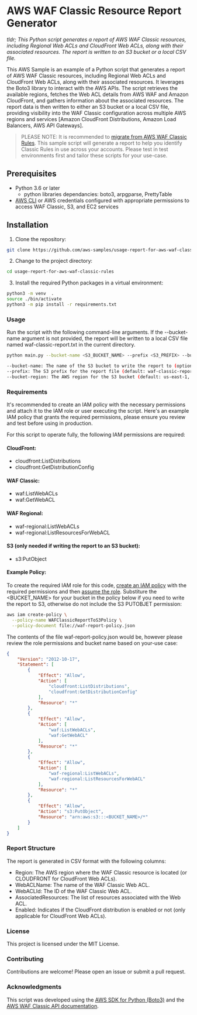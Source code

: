 # AWS WAF Classic Resource Report Generator

*tldr; This Python script generates a report of AWS WAF Classic resources, including Regional Web ACLs and CloudFront Web ACLs, along with their associated resources. The report is written to an S3 bucket or a local CSV file.*

This AWS Sample is an example of a Python script that generates a report of AWS WAF Classic resources, including Regional Web ACLs and CloudFront Web ACLs, along with their associated resources. It leverages the Boto3 library to interact with the AWS APIs.  The script retrieves the available regions, fetches the Web ACL details from AWS WAF and Amazon CloudFront, and gathers information about the associated resources. The report data is then written to either an S3 bucket or a local CSV file, providing visibility into the WAF Classic configuration across multiple AWS regions and services [Amazon CloudFront Distributions, Amazon Load Balancers, AWS API Gateways].

> PLEASE NOTE: It is recommended to [migrate from AWS WAF Classic Rules](https://docs.aws.amazon.com/waf/latest/developerguide/waf-migrating-procedure.html). This sample script will generate a report to help you identify Classic Rules in use across your accounts. Please test in test environments first and tailor these scripts for your use-case.

## Prerequisites

- Python 3.6 or later
   * python libraries dependancies: boto3, arpgparse, PrettyTable
- [AWS CLI](https://docs.aws.amazon.com/cli/latest/userguide/getting-started-install.html) or AWS credentials configured with appropriate permissions to access WAF Classic, S3, and EC2 services

## Installation

1. Clone the repository:

```bash
git clone https://github.com/aws-samples/usage-report-for-aws-waf-classic-rules.git
```

2. Change to the project directory:

```bash
cd usage-report-for-aws-waf-classic-rules
```

3. Install the required Python packages in a virtual environment:

```bash
python3 -m venv  .
source ./bin/activate
python3 -m pip install -r requirements.txt 
```


### Usage

Run the script with the following command-line arguments. If the --bucket-name argument is not provided, the report will be written to a local CSV file named 
waf-classic-report.txt in the current directory.


```bash
python main.py --bucket-name <S3_BUCKET_NAME> --prefix <S3_PREFIX> --bucket-region <AWS_REGION>

--bucket-name: The name of the S3 bucket to write the report to (optional).
--prefix: The S3 prefix for the report file (default: waf-classic-report.txt, optional).
--bucket-region: The AWS region for the S3 bucket (default: us-east-1, optional).
```

### Requirements

It's recommended to create an IAM policy with the necessary permissions and attach it to the IAM role or user executing the script. Here's an example IAM policy that grants the required permissions, please ensure you review and test before using in production.

For this script to operate fully, the following IAM permissions are required:

#### CloudFront:

- cloudfront:ListDistributions
- cloudfront:GetDistributionConfig

#### WAF Classic:

- waf:ListWebACLs
- waf:GetWebACL

#### WAF Regional:

- waf-regional:ListWebACLs
- waf-regional:ListResourcesForWebACL

#### S3 (only needed if writing the report to an S3 bucket):

- s3:PutObject

#### Example Policy:

To create the required IAM role for this code, [create an IAM policy](https://docs.aws.amazon.com/IAM/latest/UserGuide/id_roles_create_for-user.html) with the required permissions and then [assume the role](https://repost.aws/knowledge-center/iam-assume-role-cli). Substiture the <BUCKET_NAME> for your bucket in the policy below if you need to write the report to S3, otherwise do not include the S3 PUTOBJET permission:

```bash
aws iam create-policy \
  --policy-name WAFClassicReportToS3Policy \
  --policy-document file://waf-report-policy.json
```

The contents of the file waf-report-policy.json would be, however please review the role permissions and bucket name based on your-use case:

```json
{
    "Version": "2012-10-17",
    "Statement": [
        {
            "Effect": "Allow",
            "Action": [
                "cloudfront:ListDistributions",
                "cloudfront:GetDistributionConfig"
            ],
            "Resource": "*"
        },
        {
            "Effect": "Allow",
            "Action": [
                "waf:ListWebACLs",
                "waf:GetWebACL"
            ],
            "Resource": "*"
        },
        {
            "Effect": "Allow",
            "Action": [
                "waf-regional:ListWebACLs",
                "waf-regional:ListResourcesForWebACL"
            ],
            "Resource": "*"
        },
        {
            "Effect": "Allow",
            "Action": "s3:PutObject",
            "Resource": "arn:aws:s3:::<BUCKET_NAME>/*"
        }
    ]
}
```

### Report Structure

The report is generated in CSV format with the following columns:

- Region: The AWS region where the WAF Classic resource is located (or CLOUDFRONT for CloudFront Web ACLs).
- WebACLName: The name of the WAF Classic Web ACL.
- WebACLId: The ID of the WAF Classic Web ACL.
- AssociatedResources: The list of resources associated with the Web ACL.
- Enabled: Indicates if the CloudFront distribution is enabled or not (only applicable for CloudFront Web ACLs).

### License

This project is licensed under the MIT License.

### Contributing

Contributions are welcome! Please open an issue or submit a pull request.

### Acknowledgments

This script was developed using the [AWS SDK for Python (Boto3)](https://boto3.amazonaws.com/v1/documentation/api/latest/index.html) and the [AWS WAF Classic API documentation](https://docs.aws.amazon.com/waf/latest/developerguide/classic-waf-chapter.html).
